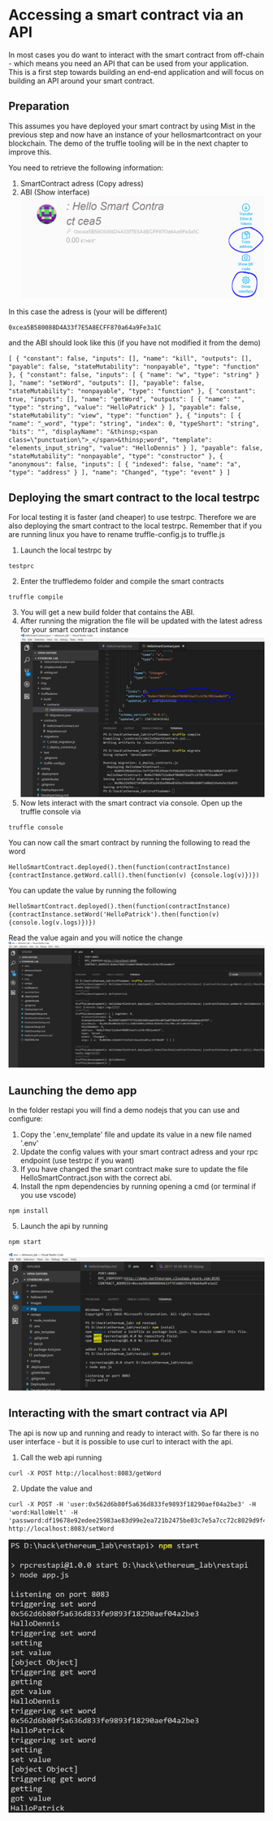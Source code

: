 # Accessing a smart contract via an API

In most cases you do want to interact with the smart contract from off-chain - which means you need an API that can be used from your application. This is a first step towards building an end-end application and will focus on building an API around your smart contract.

## Preparation
This assumes you have deployed your smart contract by using Mist in the previous step and now have an instance of your hellosmartcontract on your blockchain. The demo of the truffle tooling will be in the next chapter to improve this.

You need to retrieve the following information:

1. SmartContract adress (Copy adress)
2. ABI (Show interface)
![](/img/2017-10-05-08-01-55.png)

In this case the adress is (your will be different)
~~~
0xcea5B580088D4A33f7E5A8ECFF870a64a9Fe3a1C
~~~

and the ABI should look like this (if you have not modified it from the demo)
```
[ { "constant": false, "inputs": [], "name": "kill", "outputs": [], "payable": false, "stateMutability": "nonpayable", "type": "function" }, { "constant": false, "inputs": [ { "name": "w", "type": "string" } ], "name": "setWord", "outputs": [], "payable": false, "stateMutability": "nonpayable", "type": "function" }, { "constant": true, "inputs": [], "name": "getWord", "outputs": [ { "name": "", "type": "string", "value": "HelloPatrick" } ], "payable": false, "stateMutability": "view", "type": "function" }, { "inputs": [ { "name": "_word", "type": "string", "index": 0, "typeShort": "string", "bits": "", "displayName": "&thinsp;<span class=\"punctuation\">_</span>&thinsp;word", "template": "elements_input_string", "value": "HelloDennis" } ], "payable": false, "stateMutability": "nonpayable", "type": "constructor" }, { "anonymous": false, "inputs": [ { "indexed": false, "name": "a", "type": "address" } ], "name": "Changed", "type": "event" } ]
```

## Deploying the smart contract to the local testrpc

For local testing it is faster (and cheaper) to use testrpc. Therefore we are also deploying the smart contract to the local testrpc. Remember that if you are running linux you have to rename truffle-config.js to truffle.js

1. Launch the local testrpc by
~~~
testprc
~~~
2. Enter the truffledemo folder and compile the smart contracts
~~~
truffle compile
~~~
3. You will get a new build folder that contains the ABI.
4. After running the migration the file will be updated with the latest adress for your smart contract instance
![](/img/2017-10-05-08-38-29.png)
5. Now lets interact with the smart contract via console. Open up the truffle console via
~~~
truffle console
~~~

You can now call the smart contract by running the following to read the word 
~~~
HelloSmartContract.deployed().then(function(contractInstance) {contractInstance.getWord.call().then(function(v) {console.log(v)})})
~~~

You can update the value by running the following 
~~~
HelloSmartContract.deployed().then(function(contractInstance) {contractInstance.setWord('HelloPatrick').then(function(v) {console.log(v.logs)})})
~~~

Read the value again and you will notice the change
![](/img/2017-10-05-08-50-02.png)

## Launching the demo app

In the folder restapi you will find a demo nodejs that you can use and configure:
1. Copy the '.env_template' file and update its value in a new file named '.env'
2. Update the config values with your smart contract adress and your rpc endpoint (use testrpc if you want)
3. If you have changed the smart contract make sure to update the file HelloSmartContract.json with the correct abi.
4. Install the npm dependencies by running opening a cmd (or terminal if you use vscode)
~~~
npm install
~~~
5. Launch the api by running 
~~~
npm start
~~~
![](/img/2017-10-05-08-27-49.png)


## Interacting with the smart contract via API

The api is now up and running and ready to interact with. So far there is no user interface - but it is possible to use curl to interact with the api.

1. Call the web api running
~~~
curl -X POST http://localhost:8083/getWord
~~~

2. Update the value and 
~~~
curl -X POST -H 'user:0x562d6b80f5a636d833fe9893f18290aef04a2be3' -H 'word:HalloWelt' -H 'password:df19678e92edee25983ae83d99e2ea721b2475be03c7e5a7cc72c8029d9f4e3b' http://localhost:8083/setWord
~~~

![](/img/2017-10-05-22-28-34.png)